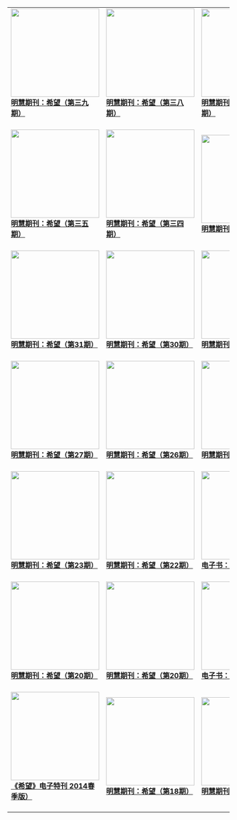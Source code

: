 |||||
|---|---|---|---|
|[<img width="200px" src="http://qikan.minghui.org/mhqkpage/qikanimage/2020/01/19/xiwang39_a4_read-cover.png" ><br/><b> 明慧期刊：希望（第三九期）</b><br/><br/>](../pages/xiwang/196101.md)|[<img width="200px" src="http://qikan.minghui.org/mhqkpage/qikanimage/2019/10/11/xiwang38_a5_read-cover.png" ><br/><b> 明慧期刊：希望（第三八期）</b><br/><br/>](../pages/xiwang/194750.md)|[<img width="200px" src="http://qikan.minghui.org/mhqkpage/qikanimage/2019/07/15/xiwang37_a5_read-cover.png" ><br/><b> 明慧期刊：希望（第三七期）</b><br/><br/>](../pages/xiwang/193577.md)|[<img width="200px" src="http://qikan.minghui.org/mhqkpage/qikanimage/2019/04/11/xiwang36_a5_read-cover.png" ><br/><b> 明慧期刊：希望（第三六期）</b><br/><br/>](../pages/xiwang/192357.md)|
|[<img width="200px" src="http://qikan.minghui.org/mhqkpage/qikanimage/2019/01/13/xiwang35_a5_read-cover.png" ><br/><b> 明慧期刊：希望（第三五期）</b><br/><br/>](../pages/xiwang/191360.md)|[<img width="200px" src="http://qikan.minghui.org/mhqkpage/qikanimage/2018/10/16/xiwang34_a5_read-cover.png" ><br/><b> 明慧期刊：希望（第三四期）</b><br/><br/>](../pages/xiwang/190194.md)|[<img width="200px" src="http://qikan.minghui.org/mhqkpage/qikanimage/2018/07/14/xiwang33_a5_read-cover.png" ><br/><b> 明慧期刊：希望（33期）</b><br/><br/>](../pages/xiwang/188944.md)|[<img width="200px" src="http://qikan.minghui.org/mhqkpage/qikanimage/2018/04/16/xiwang32_a5_read-cover.png" ><br/><b> 明慧期刊：希望（第32期）</b><br/><br/>](../pages/xiwang/187814.md)|
|[<img width="200px" src="http://qikan.minghui.org/mhqkpage/qikanimage/2018/01/27/xiwang31_a5_read-cover.png" ><br/><b> 明慧期刊：希望（第31期）</b><br/><br/>](../pages/xiwang/186813.md)|[<img width="200px" src="http://qikan.minghui.org/mhqkpage/qikanimage/2017/11/24/xiwang30_a5_read-cover.png" ><br/><b> 明慧期刊：希望（第30期）</b><br/><br/>](../pages/xiwang/185894.md)|[<img width="200px" src="http://qikan.minghui.org/mhqkpage/qikanimage/2017/09/24/xiwang29_a5_read-cover.png" ><br/><b> 明慧期刊：希望（第29期）</b><br/><br/>](../pages/xiwang/184964.md)|[<img width="200px" src="http://qikan.minghui.org/mhqkpage/qikanimage/2017/08/09/xiwang28_a5_read-cover.png" ><br/><b> 明慧期刊：希望（第28期）</b><br/><br/>](../pages/xiwang/184170.md)|
|[<img width="200px" src="http://qikan.minghui.org/mhqkpage/qikanimage/2017/02/17/xiwang27_a5_read-cover.png" ><br/><b> 明慧期刊：希望（第27期）</b><br/><br/>](../pages/xiwang/181449.md)|[<img width="200px" src="http://qikan.minghui.org/mhqkpage/qikanimage/2016/11/12/xiwang26_a5_read-cover.png" ><br/><b> 明慧期刊：希望（第26期）</b><br/><br/>](../pages/xiwang/179969.md)|[<img width="200px" src="http://qikan.minghui.org/mhqkpage/qikanimage/2016/08/03/xiwang25_read_a5-cover.png" ><br/><b> 明慧期刊：希望（第25期）</b><br/><br/>](../pages/xiwang/178314.md)|[<img width="200px" src="http://qikan.minghui.org/mhqkpage/qikanimage/2016/03/13/xiwang24_a5_read-cover.png" ><br/><b> 明慧期刊：希望（第24期）</b><br/><br/>](../pages/xiwang/176098.md)|
|[<img width="200px" src="http://qikan.minghui.org/mhqkpage/qikanimage/2015/09/09/xiwang23_a5_read-cover.png" ><br/><b> 明慧期刊：希望（第23期）</b><br/><br/>](../pages/xiwang/173154.md)|[<img width="200px" src="http://qikan.minghui.org/mhqkpage/qikanimage/2015/06/19/xiwang22_a5_read-cover.png" ><br/><b> 明慧期刊：希望（第22期）</b><br/><br/>](../pages/xiwang/171839.md)|[<img width="200px" src="http://qikan.minghui.org/mhqkpage/qikanimage/2015/05/15/xw-21-read-cover.png" ><br/><b> 电子书：希望（第21期）</b><br/><br/>](../pages/xiwang/171310.md)|[<img width="200px" src="http://qikan.minghui.org/mhqkpage/qikanimage/2015/03/16/xw-21-read-cover.png" ><br/><b> 明慧期刊：希望（第21期）</b><br/><br/>](../pages/xiwang/170485.md)|
|[<img width="200px" src="http://qikan.minghui.org/mhqkpage/qikanimage/2014/10/30/xw-20-read-cover.png" ><br/><b> 明慧期刊：希望（第20期）</b><br/><br/>](../pages/xiwang/168471.md)|[<img width="200px" src="http://qikan.minghui.org/mhqkpage/qikanimage/2014/09/05/xw-20-read-cover.png" ><br/><b> 明慧期刊：希望（第20期）</b><br/><br/>](../pages/xiwang/167609.md)|[<img width="200px" src="http://qikan.minghui.org/mhqkpage/qikanimage/2014/05/16/xw-19-read1-cover.png" ><br/><b> 电子书：希望（第19期）</b><br/><br/>](../pages/xiwang/165829.md)|[<img width="200px" src="http://qikan.minghui.org/mhqkpage/qikanimage/2014/03/15/xw-19-read1-cover.png" ><br/><b> 明慧期刊：希望（第19期）</b><br/><br/>](../pages/xiwang/164872.md)|
|[<img width="200px" src="http://qikan.minghui.org/mhqkpage/qikanimage/2014/01/28/xwtk2014-cover.png" ><br/><b> 《希望》电子特刊 2014春季版）</b><br/><br/>](../pages/xiwang/164228.md)|[<img width="200px" src="http://qikan.minghui.org/mhqkpage/qikanimage/2013/11/27/xw-18-doc-cover.png" ><br/><b> 明慧期刊：希望（第18期）</b><br/><br/>](../pages/xiwang/163241.md)|[<img width="200px" src="http://qikan.minghui.org/mhqkpage/qikanimage/2013/08/16/xw-17-doc-cover.png" ><br/><b> 明慧期刊：希望（第17期）</b><br/><br/>](../pages/xiwang/161654.md)|[<img width="200px" src="http://qikan.minghui.org/mhqkpage/qikanimage/2013/04/04/xw-16-pdf1-cover.png" ><br/><b> 明慧期刊：希望（第一六期）</b><br/><br/>](../pages/xiwang/106527.md)|
